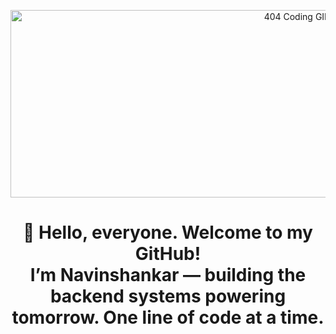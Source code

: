 
<p align="center">
  <img src="https://media.giphy.com/media/Lny6Rw04nsOOc/giphy.gif" alt="404 Coding GIF" height="300px" width="900px">
</p>

<h1 align="center">
  👋 Hello, everyone. Welcome to my GitHub!<br>
  I’m Navinshankar — building the backend systems powering tomorrow. One line of code at a time.
</h1>





<!--
**navin-shankar-v/navin-shankar-v** is a ✨ _special_ ✨ repository because its `README.md` (this file) appears on your GitHub profile.

Here are some ideas to get you started:

- 🔭 I’m currently working on ...
- 🌱 I’m currently learning ...
- 👯 I’m looking to collaborate on ...
- 🤔 I’m looking for help with ...
- 💬 Ask me about ...
- 📫 How to reach me: ...
- 😄 Pronouns: ...
- ⚡ Fun fact: ...
-->
<!-- <img src="https://capsule-render.vercel.app/api?type=venom&color=FF6E7F,E100FF&height=300&section=header&text=Welcome%20Everyone&fontSize=90&fontColor=ffffff" /> -->
